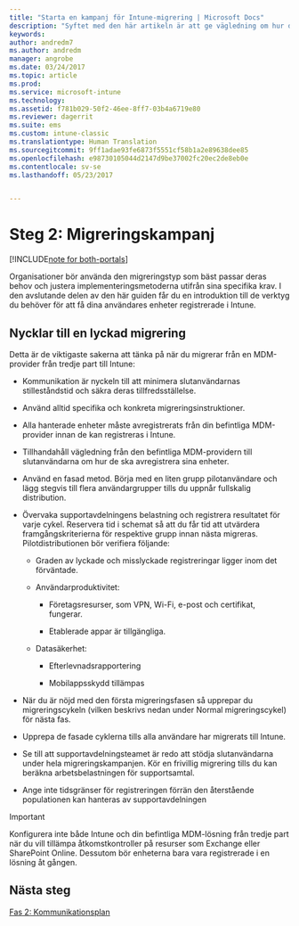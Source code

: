 ```yaml
---
title: "Starta en kampanj för Intune-migrering | Microsoft Docs"
description: "Syftet med den här artikeln är att ge vägledning om hur du startar en migreringskampanj."
keywords: 
author: andredm7
ms.author: andredm
manager: angrobe
ms.date: 03/24/2017
ms.topic: article
ms.prod: 
ms.service: microsoft-intune
ms.technology: 
ms.assetid: f781b029-50f2-46ee-8ff7-03b4a6719e80
ms.reviewer: dagerrit
ms.suite: ems
ms.custom: intune-classic
ms.translationtype: Human Translation
ms.sourcegitcommit: 9ff1adae93fe6873f5551cf58b1a2e89638dee85
ms.openlocfilehash: e98730105044d2147d9be37002fc20ec2de8eb0e
ms.contentlocale: sv-se
ms.lasthandoff: 05/23/2017


---
```


# <a name="phase-2-migration-campaign"></a>Steg 2: Migreringskampanj

[!INCLUDE[note for both-portals](../includes/note-for-both-portals.md)]

Organisationer bör använda den migreringstyp som bäst passar deras behov och justera implementeringsmetoderna utifrån sina specifika krav. I den avslutande delen av den här guiden får du en introduktion till de verktyg du behöver för att få dina användares enheter registrerade i Intune.

## <a name="keys-to-a-successful-migration"></a>Nycklar till en lyckad migrering

Detta är de viktigaste sakerna att tänka på när du migrerar från en MDM-provider från tredje part till Intune:

-   Kommunikation är nyckeln till att minimera slutanvändarnas stilleståndstid och säkra deras tillfredsställelse.

-   Använd alltid specifika och konkreta migreringsinstruktioner.

-   Alla hanterade enheter måste avregistrerats från din befintliga MDM-provider innan de kan registreras i Intune.

-   Tillhandahåll vägledning från den befintliga MDM-providern till slutanvändarna om hur de ska avregistrera sina enheter.

-   Använd en fasad metod. Börja med en liten grupp pilotanvändare och lägg stegvis till flera användargrupper tills du uppnår fullskalig distribution.

-   Övervaka supportavdelningens belastning och registrera resultatet för varje cykel. Reservera tid i schemat så att du får tid att utvärdera framgångskriterierna för respektive grupp innan nästa migreras. Pilotdistributionen bör verifiera följande:

    -   Graden av lyckade och misslyckade registreringar ligger inom det förväntade.

    -   Användarproduktivitet:

        -   Företagsresurser, som VPN, Wi-Fi, e-post och certifikat, fungerar.

        -   Etablerade appar är tillgängliga.

    -   Datasäkerhet:

        -   Efterlevnadsrapportering

        -   Mobilappsskydd tillämpas

-   När du är nöjd med den första migreringsfasen så upprepar du migreringscykeln (vilken beskrivs nedan under Normal migreringscykel) för nästa fas.

-   Upprepa de fasade cyklerna tills alla användare har migrerats till Intune.

-   Se till att supportavdelningsteamet är redo att stödja slutanvändarna under hela migreringskampanjen. Kör en frivillig migrering tills du kan beräkna arbetsbelastningen för supportsamtal.

-   Ange inte tidsgränser för registreringen förrän den återstående populationen kan hanteras av supportavdelningen

> [!IMPORTANT] 
> Konfigurera inte både Intune och din befintliga MDM-lösning från tredje part när du vill tillämpa åtkomstkontroller på resurser som Exchange eller SharePoint Online. Dessutom bör enheterna bara vara registrerade i en lösning åt gången.

## <a name="next-steps"></a>Nästa steg

[Fas 2: Kommunikationsplan](/intune-classic/plan-design/migration-phase2-communication-plan)

